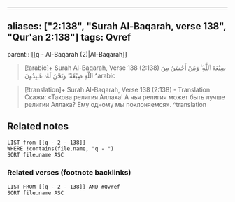 
---
aliases: ["2:138", "Surah Al-Baqarah, verse 138", "Qur'an 2:138"]
tags: Qvref
---

parent:: [[q - Al-Baqarah (2)|Al-Baqarah]]

> [!arabic]+ Surah Al-Baqarah, Verse 138 (2:138)
> <span class="quran-arabic">صِبْغَةَ ٱللَّهِ ۖ وَمَنْ أَحْسَنُ مِنَ ٱللَّهِ صِبْغَةً ۖ وَنَحْنُ لَهُۥ عَـٰبِدُونَ</span>
^arabic

> [!translation]+ Surah Al-Baqarah, Verse 138 (2:138) - Translation
> Скажи: «Такова религия Аллаха! А чья религия может быть лучше религии Аллаха? Ему одному мы поклоняемся».
^translation



## Related notes
```dataview
LIST from [[q - 2 - 138]]
WHERE !contains(file.name, "q - ")
SORT file.name ASC
```

### Related verses (footnote backlinks)
```dataview
LIST FROM [[q - 2 - 138]] AND #Qvref
SORT file.name ASC
```


